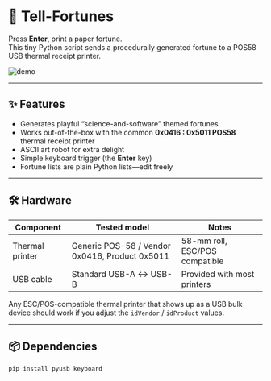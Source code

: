 # 🧾 Tell-Fortunes

Press **Enter**, print a paper fortune.  
This tiny Python script sends a procedurally generated fortune to a POS58 USB thermal receipt printer.

![demo](docs/demo.gif) <!-- optional GIF if you add one -->

---

## ✨ Features

* Generates playful “science-and-software” themed fortunes  
* Works out-of-the-box with the common **0x0416 : 0x5011 POS58** thermal receipt printer  
* ASCII art robot for extra delight  
* Simple keyboard trigger (the **Enter** key)  
* Fortune lists are plain Python lists—edit freely

---

## 🛠️ Hardware

| Component | Tested model | Notes |
|-----------|--------------|-------|
| Thermal printer | Generic POS-58 / Vendor 0x0416, Product 0x5011 | 58-mm roll, ESC/POS compatible |
| USB cable | Standard USB-A ↔ USB-B | Provided with most printers |

Any ESC/POS-compatible thermal printer that shows up as a USB bulk device should work if you adjust the `idVendor` / `idProduct` values.

---

## 📦 Dependencies

```bash
pip install pyusb keyboard
